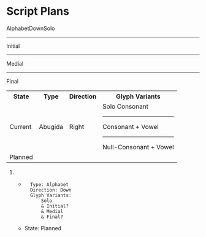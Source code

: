 # Script Plans
<table>
<tr><th>State</th><th>Type</th><th>Direction</th><th>Glyph Variants</th></tr>
<tr><td>Current</td><td>Abugida</td><td>Right</td><td>Solo Consonant<hr>Consonant + Vowel<hr> Null-Consonant + Vowel</td></tr>
<tr><td>Planned</td>Alphabet<td></td>Down<td></td>Solo<hr>Initial<hr>Medial<hr>Final<td></td></tr>
</table>

1. 
    - ```
        Type: Alphabet
        Direction: Down
        Glyph Variants:
            Solo
            & Initial?
            & Medial
            & Final?
        ```
    - State: Planned